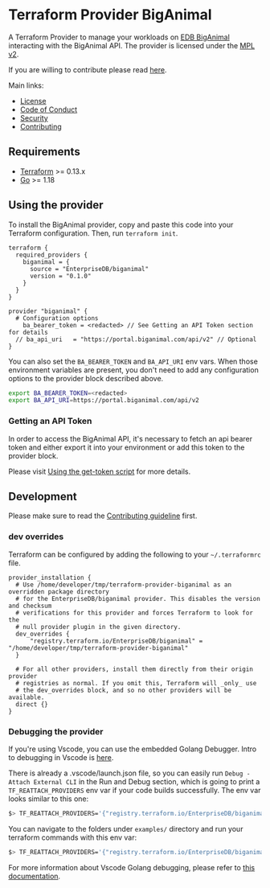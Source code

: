 # Terraform Provider BigAnimal

A Terraform Provider to manage your workloads on [EDB BigAnimal](https://www.enterprisedb.com/products/biganimal-cloud-postgresql) interacting with the BigAnimal API. The provider is licensed under the [MPL v2](https://www.mozilla.org/en-US/MPL/2.0/).

If you are willing to contribute please read [here](./CONTRIBUTING.md).

Main links:

- [License](./LICENSE)
- [Code of Conduct](./CODE_OF_CONDUCT.md)
- [Security](./SECURITY.md)
- [Contributing](./CONTRIBUTING.md)

## Requirements

- [Terraform](https://www.terraform.io/downloads.html) >= 0.13.x
- [Go](https://golang.org/doc/install) >= 1.18

## Using the provider

To install the BigAnimal provider, copy and paste this code into your Terraform configuration. Then, run `terraform init`.

```hcl
terraform {
  required_providers {
    biganimal = {
      source = "EnterpriseDB/biganimal"
      version = "0.1.0"
    }
  }
}

provider "biganimal" {
  # Configuration options
    ba_bearer_token = <redacted> // See Getting an API Token section for details
  // ba_api_uri   = "https://portal.biganimal.com/api/v2" // Optional
}
```

You can also set the `BA_BEARER_TOKEN` and `BA_API_URI` env vars. When those environment variables are present, you don't need to add any configuration options to the provider block described above.

```bash
export BA_BEARER_TOKEN=<redacted>
export BA_API_URI=https://portal.biganimal.com/api/v2
```

### Getting an API Token

In order to access the BigAnimal API, it's necessary to fetch an api bearer token and either export it into your environment or add this token to the provider block.

Please visit [Using the get-token script](https://www.enterprisedb.com/docs/biganimal/latest/reference/api/#using-the-get-token-script) for more details.

## Development

Please make sure to read the [Contributing guideline](./CONTRIBUTING.md) first.

### dev overrides
Terraform can be configured by adding the following to your `~/.terraformrc` file.

```
provider_installation {
  # Use /home/developer/tmp/terraform-provider-biganimal as an overridden package directory
  # for the EnterpriseDB/biganimal provider. This disables the version and checksum
  # verifications for this provider and forces Terraform to look for the
  # null provider plugin in the given directory.
  dev_overrides {
      "registry.terraform.io/EnterpriseDB/biganimal" = "/home/developer/tmp/terraform-provider-biganimal"
  }

  # For all other providers, install them directly from their origin provider
  # registries as normal. If you omit this, Terraform will _only_ use
  # the dev_overrides block, and so no other providers will be available.
  direct {}
}
```

### Debugging the provider

If you're using Vscode, you can use the embedded Golang Debugger. Intro to debugging in Vscode is [here](https://code.visualstudio.com/docs/editor/debugging).

There is already a .vscode/launch.json file, so you can easily run `Debug - Attach External CLI` in the Run and Debug section, which is going to print a `TF_REATTACH_PROVIDERS` env var if your code builds successfully. The env var looks similar to this one:

```bash
$> TF_REATTACH_PROVIDERS='{"registry.terraform.io/EnterpriseDB/biganimal":{"Protocol":"grpc","ProtocolVersion":5,"Pid":14123,"Test":true,"Addr":{"Network":"unix","String":"/var/folders/99/kt3b7rgn7wbcc55jt9zv_rch0000gn/T/plugin608643082"}}}'
```

You can navigate to the folders under `examples/` directory and run your terraform commands with this env var:

```bash
$> TF_REATTACH_PROVIDERS='{"registry.terraform.io/EnterpriseDB/biganimal":{"Protocol":"grpc","ProtocolVersion":5,"Pid":14123,"Test":true,"Addr":{"Network":"unix","String":"/var/folders/99/kt3b7rgn7wbcc55jt9zv_rch0000gn/T/plugin608643082"}}}' terraform plan
```

For more information about Vscode Golang debugging, please refer to [this documentation](https://github.com/golang/vscode-go/blob/master/docs/debugging.md).

